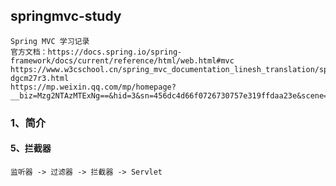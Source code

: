## springmvc-study
    Spring MVC 学习记录
    官方文档：https://docs.spring.io/spring-framework/docs/current/reference/html/web.html#mvc
    https://www.w3cschool.cn/spring_mvc_documentation_linesh_translation/spring_mvc_documentation_linesh_translation-dgcm27r3.html
    https://mp.weixin.qq.com/mp/homepage?__biz=Mzg2NTAzMTExNg==&hid=3&sn=456dc4d66f0726730757e319ffdaa23e&scene=18#wechat_redirect
    
### 1、简介


#### 5、拦截器

    监听器 -> 过滤器 -> 拦截器 -> Servlet